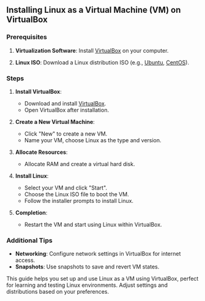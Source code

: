 ## Installing Linux as a Virtual Machine (VM) on VirtualBox

### Prerequisites

1. **Virtualization Software**: Install [VirtualBox](https://www.virtualbox.org/) on your computer.

2. **Linux ISO**: Download a Linux distribution ISO (e.g., [Ubuntu](https://ubuntu.com/download), [CentOS](https://www.centos.org/download/)).

### Steps

1. **Install VirtualBox**:
   - Download and install [VirtualBox](https://www.virtualbox.org/).
   - Open VirtualBox after installation.

2. **Create a New Virtual Machine**:
   - Click "New" to create a new VM.
   - Name your VM, choose Linux as the type and version.

3. **Allocate Resources**:
   - Allocate RAM and create a virtual hard disk.

4. **Install Linux**:
   - Select your VM and click "Start".
   - Choose the Linux ISO file to boot the VM.
   - Follow the installer prompts to install Linux.

5. **Completion**:
   - Restart the VM and start using Linux within VirtualBox.

### Additional Tips

- **Networking**: Configure network settings in VirtualBox for internet access.
- **Snapshots**: Use snapshots to save and revert VM states.

This guide helps you set up and use Linux as a VM using VirtualBox, perfect for learning and testing Linux environments. Adjust settings and distributions based on your preferences.
